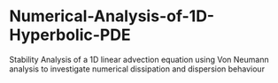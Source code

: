 # Numerical-Analysis-of-1D-Hyperbolic-PDE
Stability Analysis of a 1D linear advection equation using Von Neumann analysis to investigate numerical dissipation and dispersion behaviour
